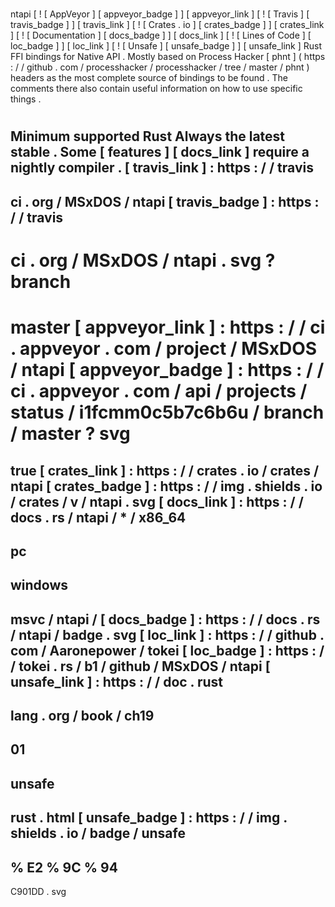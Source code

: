 #
ntapi
[
!
[
AppVeyor
]
[
appveyor_badge
]
]
[
appveyor_link
]
[
!
[
Travis
]
[
travis_badge
]
]
[
travis_link
]
[
!
[
Crates
.
io
]
[
crates_badge
]
]
[
crates_link
]
[
!
[
Documentation
]
[
docs_badge
]
]
[
docs_link
]
[
!
[
Lines
of
Code
]
[
loc_badge
]
]
[
loc_link
]
[
!
[
Unsafe
]
[
unsafe_badge
]
]
[
unsafe_link
]
Rust
FFI
bindings
for
Native
API
.
Mostly
based
on
Process
Hacker
[
phnt
]
(
https
:
/
/
github
.
com
/
processhacker
/
processhacker
/
tree
/
master
/
phnt
)
headers
as
the
most
complete
source
of
bindings
to
be
found
.
The
comments
there
also
contain
useful
information
on
how
to
use
specific
things
.
#
#
#
Minimum
supported
Rust
Always
the
latest
stable
.
Some
[
features
]
[
docs_link
]
require
a
nightly
compiler
.
[
travis_link
]
:
https
:
/
/
travis
-
ci
.
org
/
MSxDOS
/
ntapi
[
travis_badge
]
:
https
:
/
/
travis
-
ci
.
org
/
MSxDOS
/
ntapi
.
svg
?
branch
=
master
[
appveyor_link
]
:
https
:
/
/
ci
.
appveyor
.
com
/
project
/
MSxDOS
/
ntapi
[
appveyor_badge
]
:
https
:
/
/
ci
.
appveyor
.
com
/
api
/
projects
/
status
/
i1fcmm0c5b7c6b6u
/
branch
/
master
?
svg
=
true
[
crates_link
]
:
https
:
/
/
crates
.
io
/
crates
/
ntapi
[
crates_badge
]
:
https
:
/
/
img
.
shields
.
io
/
crates
/
v
/
ntapi
.
svg
[
docs_link
]
:
https
:
/
/
docs
.
rs
/
ntapi
/
*
/
x86_64
-
pc
-
windows
-
msvc
/
ntapi
/
[
docs_badge
]
:
https
:
/
/
docs
.
rs
/
ntapi
/
badge
.
svg
[
loc_link
]
:
https
:
/
/
github
.
com
/
Aaronepower
/
tokei
[
loc_badge
]
:
https
:
/
/
tokei
.
rs
/
b1
/
github
/
MSxDOS
/
ntapi
[
unsafe_link
]
:
https
:
/
/
doc
.
rust
-
lang
.
org
/
book
/
ch19
-
01
-
unsafe
-
rust
.
html
[
unsafe_badge
]
:
https
:
/
/
img
.
shields
.
io
/
badge
/
unsafe
-
%
E2
%
9C
%
94
-
C901DD
.
svg
